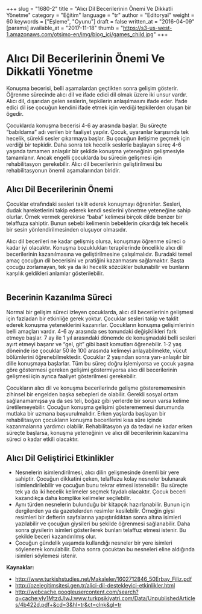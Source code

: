 +++
slug = "1680-2"
title = "Alıcı Dil Becerilerinin Önemi Ve Dikkatli Yönetme"
category = "Eğitim"
language = "tr"
author = "Editoryal"
weight = 60
keywords = ["Eşleme", "Oyunu"]
draft = false
written_at = "2016-04-09"
[params]
available_at = "2017-11-18"
thumb = "https://s3-us-west-1.amazonaws.com/otsimo-en/img/blog_ici/games_child.jpg"
+++

# Alıcı Dil Becerilerinin Önemi Ve Dikkatli Yönetme

Konuşma becerisi, belli aşamalardan geçtikten sonra gelişim gösterir. Öğrenme sürecinde alıcı dil ve ifade edici dil olmak üzere iki unsur vardır. Alıcı dil, dışarıdan gelen seslerin, tepkilerin anlaşılmasını ifade eder. İfade edici dil ise çocuğun kendini ifade etmek için verdiği tepkilerden oluşan bir ögedir.

Çocuklarda konuşma becerisi 4-6 ay arasında başlar. Bu süreçte “babıldama” adı verilen bir faaliyet yapılır. Çocuk, uyaranlar karşısında tek hecelik, sürekli sesler çıkarmaya başlar. Bu çocuğun iletişime geçmek için verdiği bir tepkidir. Daha sonra tek hecelik seslerle başlayan süreç 4-6 yaşında tamamen anlaşılır bir şekilde konuşma yeteneğinin gelişmesiyle tamamlanır. Ancak engelli çocuklarda bu sürecin gelişmesi için rehabilitasyon gerekebilir. Alıcı dil becerilerinin geliştirilmesi bu rehabilitasyonun önemli aşamalarından biridir.

## Alıcı Dil Becerilerinin Önemi

Çocuklar etrafındaki sesleri taklit ederek konuşmayı öğrenirler. Sesleri, dudak hareketlerini takip ederek kendi seslerini yönetme yeteneğine sahip olurlar. Örnek vermek gerekirse “baba” kelimesi birçok dilde benzer bir telaffuza sahiptir. Bunun sebebi kelimenin bebeklerin çıkardığı tek hecelik bir sesin yönlendirilmesinden oluşuyor olmasıdır.

Alıcı dil becerileri ne kadar gelişmiş olursa, konuşmayı öğrenme süreci o kadar iyi olacaktır. Konuşma bozuklukları terapilerinde öncelikle alıcı dil becerilerinin kazanılmasına ve geliştirilmesine çalışılmalıdır. Buradaki temel amaç çocuğun dil becerisini ve pratiğini kazanmasını sağlamaktır. Başta çocuğu zorlamayan, tek ya da iki hecelik sözcükler bulunabilir ve bunların karşılık geldikleri anlamlar gösterilebilir.

![]()

## Becerinin Kazanılma Süreci

Normal bir gelişim süreci izleyen çocuklarda, alıcı dil becerilerinin gelişmesi için fazladan bir etkinliğe gerek yoktur. Çocuklar sesleri takip ve taklit ederek konuşma yeteneklerini kazanırlar. Çocukların konuşma gelişimlerinin belli amaçları vardır. 4-6 ay arasında ses tonundaki değişiklikleri fark etmeye başlar. 7 ay ile 1 yıl arasındaki dönemde de konuşmadaki belli sesleri ayırt etmeyi başarır ve “gel, git” gibi basit komutları öğrenebilir. 1-2 yaş döneinde ise çocuklar 50 ile 100 arasında kelimeyi anlayabilmekte, vücut bölümlerini öğrenebilmektedir. Çocuklar 2 yaşından sonra yarı-anlaşılır bir dille konuşmaya başlarlar. Tüm bu süreç doğru işlemiyorsa ve çocuk yaşına göre göstermesi gereken gelişimi göstermiyorsa alıcı dil becerilerinin gelişmesi için ayrıca faaliyet gösterilmesi gerekebilir.

Çocukların alıcı dil ve konuşma becerilerinde gelişme gösterememesinin zihinsel bir engelden başka sebepleri de olabilir. Gerekli sosyal ortam sağlanamamışsa ya da ses teli, boğaz gibi yerlerde bir sorun varsa kelime üretilemeyebilir. Çocuğun konuşma gelişimi gösterememesi durumunda mutlaka bir uzmana başvurulmalıdır. Erken yaşlarda başlayan bir rehabilitasyon çocukların konuşma becerilerini kısa süre içinde kazanmalarına yardımcı olabilir. Rehabilitasyon ya da tedavi ne kadar erken süreçte başlarsa, konuşma yeteneğinin ve alıcı dil becerilerinin kazanılma süreci o kadar etkili olacaktır.


## Alıcı Dil Geliştirici Etkinlikler

  * Nesnelerin isimlendirilmesi, alıcı dilin gelişmesinde önemli bir yere sahiptir. Çocuğun dikkatini çeken, telaffuzu kolay nesneler bulunarak isimlendirilebilir ve çocuğun bunu tekrar etmesi istenebilir. Bu süreçte tek ya da iki hecelik kelimeler seçmek faydalı olacaktır. Çocuk beceri kazandıkça daha komplike kelimeler seçilebilir.
  * Aynı türden nesnelerin bulunduğu bir kitapçık hazırlanabilir. Bunun için dergilerden ya da gazetelerden resimler kesilebilir. Örneğin giysi resimleri bir defterin sayfalarına yapıştırıldıktan sonra altına isimleri yazılabilir ve çocuğun giysileri bu şekilde öğrenmesi sağlanabilir. Daha sonra giysilerin isimleri gösterilerek bunları telaffuz etmesi istenir. Bu şekilde beceri kazandırılmış olur.
  * Çocuğun gündelik yaşamda kullandığı nesneler bir yere isimleri söylenerek konulabilir. Daha sonra çocuktan bu nesneleri eline aldığında isimleri söylemesi istenir.

**Kaynaklar:**

  * http://www.turkishstudies.net/Makaleler/1602712846_50Erbay_Filiz.pdf
  * http://ozelegitimsitesi.gen.tr/alici-dil-destekleyici-etkinlikler.html
  * http://webcache.googleusercontent.com/search?q=cache:yIy1MtzdJlwJ:www.turkpsikiyatri.com/Data/UnpublishedArticles/4b422d.pdf+&cd=3&hl=tr&ct=clnk&gl=tr
